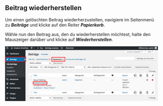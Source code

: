 ## Beitrag wiederherstellen

Um einen gelöschten Beitrag wiederherzustellen, navigiere im Seitenmenü zu _**Beiträge**_ und klicke auf den Reiter _**Papierkorb**_.

Wähle nun den Beitrag aus, den du wiederherstellen möchtest, halte den Mauszeiger darüber und klicke auf _**Wiederherstellen**_.

![image](./assets/restore.jpg)

